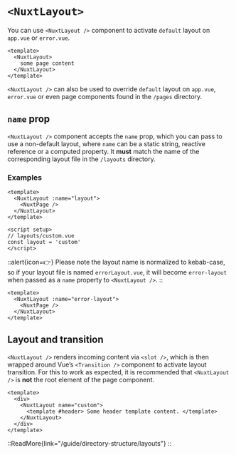 # `<NuxtLayout>`

You can use `<NuxtLayout />` component to activate `default` layout on `app.vue` or `error.vue`.

```vue [/app.vue]
<template>
  <NuxtLayout>
    some page content
  </NuxtLayout>
</template>
```

`<NuxtLayout />` can also be used to override `default` layout on `app.vue`, `error.vue` or even page components found in the `/pages` directory.

## `name` prop

`<NuxtLayout />` component accepts the `name` prop, which you can pass to use a non-default layout, where `name` can be a static string, reactive reference or a computed property. It **must** match the name of the corresponding layout file in the `/layouts` directory.

### Examples

```vue [pages/index.vue]
<template>
  <NuxtLayout :name="layout">
    <NuxtPage />
  </NuxtLayout>
</template>

<script setup>
// layouts/custom.vue
const layout = 'custom'
</script>
```

::alert{icon=👉}
Please note the layout name is normalized to kebab-case, so if your layout file is named `errorLayout.vue`, it will become `error-layout` when passed as a `name` property to `<NuxtLayout />`.
::

```vue [/error.vue]
<template>
  <NuxtLayout :name="error-layout">
    <NuxtPage />
  </NuxtLayout>
</template>
```

## Layout and transition

`<NuxtLayout />` renders incoming content via `<slot />`, which is then wrapped around Vue’s `<Transition />` component to activate layout transition. For this to work as expected, it is recommended that `<NuxtLayout />` is **not** the root element of the page component.

```vue [pages/index.vue]
<template>
  <div>
    <NuxtLayout name="custom">
      <template #header> Some header template content. </template>
    </NuxtLayout>
  </div>
</template>
```

::ReadMore{link="/guide/directory-structure/layouts"}
::
